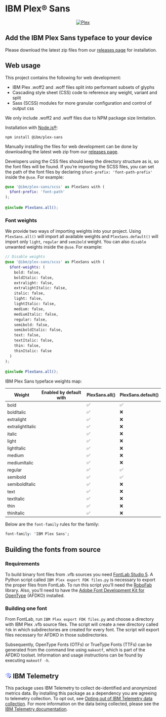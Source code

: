 # IBM Plex® Sans

<p align="center">
  <a href="https://www.ibm.com/plex/">
    <img alt="Plex" src="https://i.imgur.com/yB9xz60.jpg" />
  </a>
</p>

## Add the IBM Plex Sans typeface to your device

Please download the latest zip files from our [releases page](https://github.com/IBM/plex/releases) for installation.

## Web usage

This project contains the following for web development:

- IBM Plex .woff2 and .woff files split into performant subsets of glyphs
- Cascading style sheet (CSS) code to reference any weight, variant and split
- Sass (SCSS) modules for more granular configuration and control of output css

We only include .woff2 and .woff files due to NPM package size limitation.

Installation with [Node.js®](https://nodejs.org/en/):

```
npm install @ibm/plex-sans
```

Manually installing the files for web development can be done by downloading the latest web zip from our [releases page](https://github.com/IBM/plex/releases).

Developers using the CSS files should keep the directory structure as is, so the font files will be found. If you’re importing the SCSS files, you can set the path of the font files by declaring `$font-prefix: 'font-path-prefix'` inside the `@use`. For example:

```scss
@use '@ibm/plex-sans/scss' as PlexSans with (
  $font-prefix: 'font-path'
);

@include PlexSans.all();
```

### Font weights

We provide two ways of importing weights into your project. Using `PlexSans.all()` will import all available weights and `PlexSans.default()` will import only `light`, `regular` and `semibold` weight. You can also `disable` unwanted weights inside the `@use`. For example:

```scss
// Disable weights
@use '@ibm/plex-sans/scss' as PlexSans with (
  $font-weights: (
    bold: false,
    boldItalic: false,
    extralight: false,
    extralightItalic: false,
    italic: false,
    light: false,
    lightItalic: false,
    medium: false,
    mediumItalic: false,
    regular: false,
    semibold: false,
    semiboldItalic: false,
    text: false,
    textItalic: false,
    thin: false,
    thinItalic: false
  )
);

@include PlexSans.all();
```

IBM Plex Sans typeface weights map:

| Weight           | Enabled by default with | PlexSans.all() | PlexSans.default() |
| ---------------- | ----------------------- | -------------- | ------------------ |
| bold             |                         | ✅             | ✅                 |
| boldItalic       |                         | ✅             | ❌                 |
| extralight       |                         | ✅             | ❌                 |
| extralightItalic |                         | ✅             | ❌                 |
| italic           |                         | ✅             | ❌                 |
| light            |                         | ✅             | ❌                 |
| lightItalic      |                         | ✅             | ❌                 |
| medium           |                         | ✅             | ❌                 |
| mediumItalic     |                         | ✅             | ❌                 |
| regular          |                         | ✅             | ✅                 |
| semibold         |                         | ✅             | ✅                 |
| semiboldItalic   |                         | ✅             | ❌                 |
| text             |                         | ✅             | ❌                 |
| textItalic       |                         | ✅             | ❌                 |
| thin             |                         | ✅             | ❌                 |
| thinItalic       |                         | ✅             | ❌                 |

Below are the `font-family` rules for the family:

```css
font-family: 'IBM Plex Sans';
```

## Building the fonts from source

### Requirements

To build binary font files from .vfb sources you need [FontLab Studio 5](https://www.fontlab.com). A Python script called `IBM Plex export FDK files.py` is necessary to export the proper files from FontLab. To run this script you’ll need the [RoboFab](https://github.com/robofab-developers/robofab) library. Also, you’ll need to have the [Adobe Font Development Kit for OpenType](http://www.adobe.com/devnet/opentype/afdko.html) (AFDKO) installed.

### Building one font

From FontLab, run `IBM Plex export FDK files.py` and choose a directory with IBM Plex .vfb source files. The script will create a new directory called `fdk` in which subdirectories are created for every font. The script will export files necessary for AFDKO in those subdirectories.

Subsequently, OpenType Fonts (OTFs) or TrueType Fonts (TTFs) can be generated from the command line using `makeotf`, which is part of the AFDKO toolset. Information and usage instructions can be found by executing `makeotf -h`.

## <picture><source height="20" width="20" media="(prefers-color-scheme: dark)" srcset="https://raw.githubusercontent.com/ibm-telemetry/telemetry-js/main/docs/images/ibm-telemetry-dark.svg"><source height="20" width="20" media="(prefers-color-scheme: light)" srcset="https://raw.githubusercontent.com/ibm-telemetry/telemetry-js/main/docs/images/ibm-telemetry-light.svg"><img height="20" width="20" alt="IBM Telemetry" src="https://raw.githubusercontent.com/ibm-telemetry/telemetry-js/main/docs/images/ibm-telemetry-light.svg"></picture> IBM Telemetry

This package uses IBM Telemetry to collect de-identified and anonymized metrics data. By installing
this package as a dependency you are agreeing to telemetry collection. To opt out, see
[Opting out of IBM Telemetry data collection](https://github.com/ibm-telemetry/telemetry-js/tree/main#opting-out-of-ibm-telemetry-data-collection).
For more information on the data being collected, please see the
[IBM Telemetry documentation](https://github.com/ibm-telemetry/telemetry-js/tree/main#ibm-telemetry-collection-basics).
